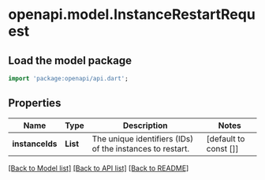 # openapi.model.InstanceRestartRequest

## Load the model package
```dart
import 'package:openapi/api.dart';
```

## Properties
Name | Type | Description | Notes
------------ | ------------- | ------------- | -------------
**instanceIds** | **List<String>** | The unique identifiers (IDs) of the instances to restart. | [default to const []]

[[Back to Model list]](../README.md#documentation-for-models) [[Back to API list]](../README.md#documentation-for-api-endpoints) [[Back to README]](../README.md)


